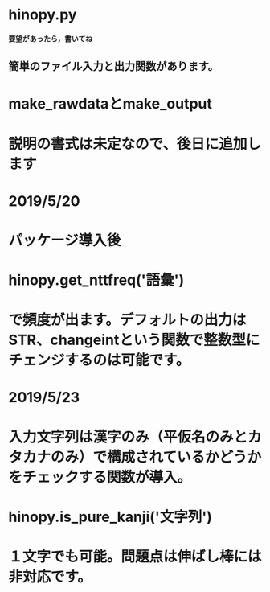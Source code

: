 # hinopy.py
#### 要望があったら，書いてね

## 簡単のファイル入力と出力関数があります。
# make_rawdataとmake_output
# 説明の書式は未定なので、後日に追加します

# 2019/5/20
# パッケージ導入後
# hinopy.get_nttfreq('語彙')
# で頻度が出ます。デフォルトの出力はSTR、changeintという関数で整数型にチェンジするのは可能です。

# 2019/5/23
# 入力文字列は漢字のみ（平仮名のみとカタカナのみ）で構成されているかどうかをチェックする関数が導入。
# hinopy.is_pure_kanji('文字列')
# １文字でも可能。問題点は伸ばし棒には非対応です。
